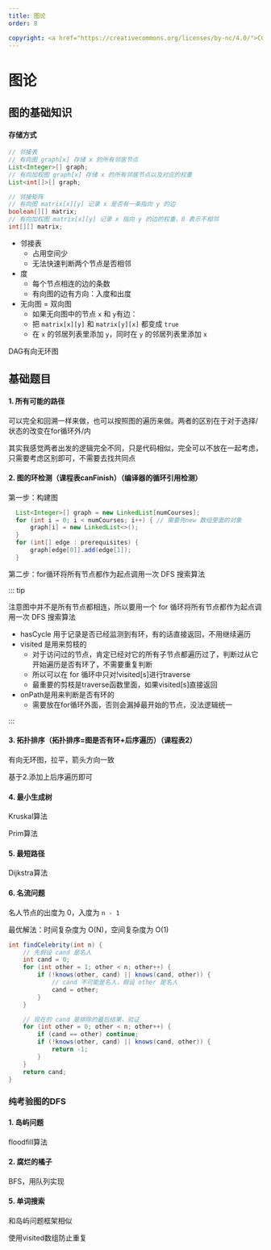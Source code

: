```yaml
---
title: 图论
order: 8

copyright: <a href="https://creativecommons.org/licenses/by-nc/4.0/">CC BY-NC 4.0协议</a>
---
```




# 图论

## 图的基础知识

#### 存储方式

```java
// 邻接表
// 有向图 graph[x] 存储 x 的所有邻居节点
List<Integer>[] graph;
// 有向加权图 graph[x] 存储 x 的所有邻居节点以及对应的权重
List<int[]>[] graph;

// 邻接矩阵
// 有向图 matrix[x][y] 记录 x 是否有一条指向 y 的边
boolean[][] matrix;
// 有向加权图 matrix[x][y] 记录 x 指向 y 的边的权重，0 表示不相邻
int[][] matrix;
```

- 邻接表
  - 占用空间少
  - 无法快速判断两个节点是否相邻
- 度
  - 每个节点相连的边的条数
  - 有向图的边有方向：入度和出度
- 无向图 = 双向图
  - 如果无向图中的节点 `x` 和 `y`有边：
  - 把 `matrix[x][y]` 和 `matrix[y][x]` 都变成 `true`
  - 在 `x` 的邻居列表里添加 `y`，同时在 `y` 的邻居列表里添加 `x`



DAG有向无环图



## 基础题目

#### 1. 所有可能的路径

可以完全和回溯一样来做，也可以按照图的遍历来做。两者的区别在于对于选择/状态的改变在for循环外/内

其实我感觉两者出发的逻辑完全不同，只是代码相似，完全可以不放在一起考虑，只需要考虑区别即可，不需要去找共同点



#### 2. 图的环检测（课程表canFinish）（编译器的循环引用检测）

第一步：构建图 

```java
  List<Integer>[] graph = new LinkedList[numCourses];
  for (int i = 0; i < numCourses; i++) { // 需要先new 数组里面的对象
      graph[i] = new LinkedList<>();
  }
  for (int[] edge : prerequisites) {
      graph[edge[0]].add(edge[1]);
  }
```



第二步：for循环将所有节点都作为起点调用一次 DFS 搜索算法

::: tip

注意图中并不是所有节点都相连，所以要用一个 for 循环将所有节点都作为起点调用一次 DFS 搜索算法

- hasCycle 用于记录是否已经监测到有环，有的话直接返回，不用继续遍历
- visited 是用来剪枝的
  - 对于访问过的节点，肯定已经对它的所有子节点都遍历过了，判断过从它开始遍历是否有环了，不需要重复判断
  - 所以可以在 for 循环中只对!visited[s]进行traverse
  - 最重要的剪枝是traverse函数里面，如果visited[s]直接返回
- onPath是用来判断是否有环的
  - 需要放在for循环外面，否则会漏掉最开始的节点，没法逻辑统一

:::



#### 3. 拓扑排序（拓扑排序=图是否有环+后序遍历）（课程表2）

有向无环图，拉平，箭头方向一致

基于2.添加上后序遍历即可



#### 4. 最小生成树

Kruskal算法

Prim算法

#### 5. 最短路径

Dijkstra算法

#### 6. 名流问题

名人节点的出度为 0，入度为 `n - 1`

最优解法：时间复杂度为 O(N)，空间复杂度为 O(1)

```java
int findCelebrity(int n) {
    // 先假设 cand 是名人
    int cand = 0;
    for (int other = 1; other < n; other++) {
        if (!knows(other, cand) || knows(cand, other)) {
            // cand 不可能是名人，假设 other 是名人
            cand = other;
        }
    }

    // 现在的 cand 是排除的最后结果，验证
    for (int other = 0; other < n; other++) {
        if (cand == other) continue;
        if (!knows(other, cand) || knows(cand, other)) {
            return -1;
        }
    }
    return cand;
}
```

### 纯考验图的DFS

#### 1. 岛屿问题

floodfill算法

#### 2. 腐烂的橘子

BFS，用队列实现

#### 5. 单词搜索

和岛屿问题框架相似

使用visited数组防止重复
